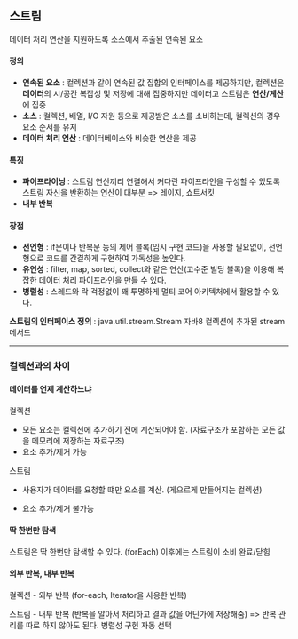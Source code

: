 ## 스트림 

데이터 처리 연산을 지원하도록 소스에서 추출된 연속된 요소 

#### 정의

- **연속된 요소** : 컬렉션과 같이 연속된 값 집합의 인터페이스를 제공하지만, 컬렉션은 **데이터**의 시/공간 복잡성 및 저장에 대해 집중하지만 데이터고 스트림은 **연산/계산**에 집중
- **소스** : 컬렉션, 배열, I/O 자원 등으로 제공받은 소스를 소비하는데, 컬렉션의 경우 요소 순서를 유지
- **데이터 처리 연산** : 데이터베이스와 비슷한 연산을 제공

#### 특징

- **파이프라이닝** : 스트림 연산끼리 연결해서 커다란 파이프라인을 구성할 수 있도록 스트림 자신을 반환하는 연산이 대부분 => 레이지, 쇼트서킷
- **내부 반복**

#### 장점 

- **선언형** : if문이나 반복문 등의 제어 블록(임시 구현 코드)을 사용할 필요없이, 선언형으로 코드를 간결하게 구현하여 가독성을 높인다. 
- **유연성** : filter, map, sorted, collect와 같은 연산(고수준 빌딩 블록)을 이용해 복잡한 데이터 처리 파이프라인을 만들 수 있다. 
- **병렬성** : 스레드와 락 걱정없이 꽤 투명하게 멀티 코어 아키텍처에서 활용할 수 있다. 



**스트림의 인터페이스 정의** : java.util.stream.Stream
자바8 컬렉션에 추가된 stream 메서드



---

### 컬렉션과의 차이 

#### 데이터를 언제 계산하느냐

컬렉션 

- 모든 요소는 컬렉션에 추가하기 전에 계산되어야 함. (자료구조가 포함하는 모든 값을 메모리에 저장하는 자료구조)
- 요소 추가/제거 가능

스트림 

- 사용자가 데이터를 요청할 떄만 요소를 계산. (게으르게 만들어지는 컬렉션)

- 요소 추가/제거 불가능


#### 딱 한번만 탐색

스트림은 딱 한번만 탐색할 수 있다. (forEach) 이후에는 스트림이 소비 완료/닫힘

#### 외부 반복, 내부 반복

컬렉션 - 외부 반복 (for-each, Iterator을 사용한 반복)

스트림 - 내부 반복 (반복을 알아서 처리하고 결과 값을 어딘가에 저장해줌)
=> 반복 관리를 따로 하지 않아도 된다. 병렬성 구현 자동 선택

